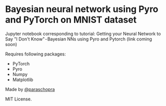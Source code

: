 # Bayesian neural network using Pyro and PyTorch on MNIST dataset

Jupyter notebook corresponding to tutorial: Getting your Neural Network to Say "I Don't Know" - Bayesian NNs using Pyro and Pytorch (link coming soon)

Requires following packages:
- PyTorch
- Pyro
- Numpy
- Matplotlib

Made by [@paraschopra](https://twitter.com/paraschopra)

MIT License.
